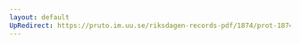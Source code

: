```yaml
---
layout: default
UpRedirect: https://pruto.im.uu.se/riksdagen-records-pdf/1874/prot-1874--fk--304/prot-1874--fk--304_005.pdf
---
```

